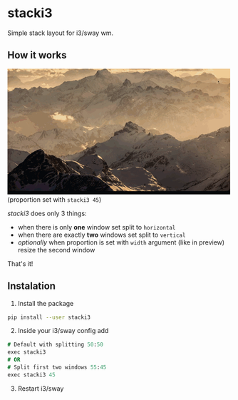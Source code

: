 # stacki3

Simple stack layout for i3/sway wm.

## How it works

![Preview](./preview.gif)
(proportion set with `stacki3 45`)

_stacki3_ does only 3 things:

- when there is only **one** window set split to `horizontal`
- when there are exactly **two** windows set split to `vertical`
- _optionally_ when proportion is set with `width` argument (like in preview) resize the second window

That's it!

## Instalation

1. Install the package

```bash
pip install --user stacki3
```

2. Inside your i3/sway config add

```i3
# Default with splitting 50:50
exec stacki3
# OR
# Split first two windows 55:45
exec stacki3 45
```

3. Restart i3/sway
